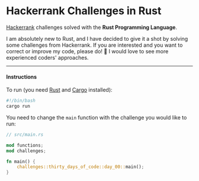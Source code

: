 # Hackerrank Challenges in Rust

[Hackerrank](https://www.hackerrank.com/) challenges solved with the **Rust Programming Language**.

I am absolutely new to Rust, and I have decided to give it a shot by solving some challenges from Hackerrank. If you are interested and you want to correct or improve my code, please do! :slightly_smiling_face: I would love to see more experienced coders' approaches.

---

#### Instructions

To run (you need [Rust](https://www.rust-lang.org/) and [Cargo](https://crates.io/) installed):

```bash
#!/bin/bash
cargo run
```

You need to change the `main` function  with the challenge you would like to run:

```rust
// src/main.rs

mod functions;
mod challenges;

fn main() {
    challenges::thirty_days_of_code::day_00::main();
}
```
